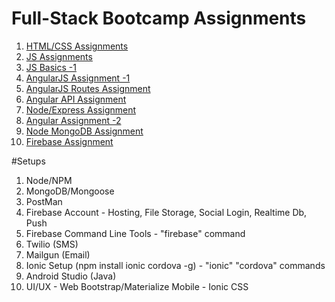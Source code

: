 # Full-Stack Bootcamp Assignments

1. [HTML/CSS Assignments](./html_css_assignments.md)
2. [JS Assignments](./js_assignments.md)
3. [JS Basics -1 ](./js_basic_1.md)
4. [AngularJS Assignment -1 ](./angularjs_assignment.md)
5. [AngularJS Routes Assignment ](./angularjs_routes.md)
6. [Angular API Assignment ](./angular-api.md)
7. [Node/Express Assignment ](./node-js.md)
8. [Angular Assignment -2 ](./angularjs_assignment-2.md)
9. [Node MongoDB Assignment](./node_mongodb_assignment.md)
10. [Firebase Assignment](./firebase_assignment.md)



#Setups

1. Node/NPM
2. MongoDB/Mongoose
3. PostMan
4. Firebase Account - Hosting, File Storage, Social Login, Realtime Db, Push
5. Firebase Command Line Tools  - "firebase" command
6. Twilio (SMS)
7. Mailgun (Email)
8. Ionic Setup (npm install ionic cordova -g) - "ionic" "cordova" commands
9. Android Studio (Java)
10. UI/UX - Web Bootstrap/Materialize Mobile - Ionic CSS

